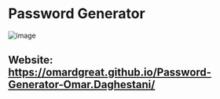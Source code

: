 # Password Generator 

![image](https://user-images.githubusercontent.com/89590731/176336040-158e5103-cc2c-4d2b-a233-11f811fe5a8a.png)

## Website: https://omardgreat.github.io/Password-Generator-Omar.Daghestani/
